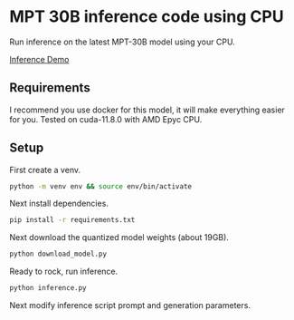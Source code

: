 # MPT 30B inference code using CPU

Run inference on the latest MPT-30B model using your CPU.

[Inference Demo](https://github.com/abacaj/mpt-30B-inference/assets/7272343/486fc9b1-8216-43cc-93c3-781677235502)

## Requirements

I recommend you use docker for this model, it will make everything easier for you. Tested on cuda-11.8.0 with AMD Epyc CPU.

## Setup

First create a venv.

```sh
python -m venv env && source env/bin/activate
```

Next install dependencies.

```sh
pip install -r requirements.txt
```

Next download the quantized model weights (about 19GB).

```sh
python download_model.py
```

Ready to rock, run inference.

```sh
python inference.py
```

Next modify inference script prompt and generation parameters.
